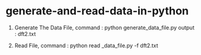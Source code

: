 # generate-and-read-data-in-python
1. Generate The Data File,
	command : python generate_data_file.py
	output : dft2.txt
	
2. Read File,
	command : python read _data_file.py -f dft2.txt 
